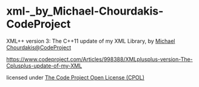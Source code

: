 # xml-_by_Michael-Chourdakis-CodeProject
XML++ version 3: The C++11 update of my XML Library, by [Michael Chourdakis@CodeProject](https://www.codeproject.com/Articles/998388/XMLplusplus-version-The-Cplusplus-update-of-my-XML)

https://www.codeproject.com/Articles/998388/XMLplusplus-version-The-Cplusplus-update-of-my-XML

licensed under [The Code Project Open License (CPOL)](http://www.codeproject.com/info/cpol10.aspx)

